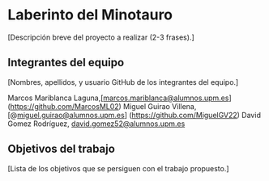 # Laberinto del Minotauro

[Descripción breve del proyecto a realizar (2-3 frases).]

## Integrantes del equipo

[Nombres, apellidos, y usuario GitHub de los integrantes del equipo.]

Marcos Mariblanca Laguna,[marcos.mariblanca@alumnos.upm.es] (https://github.com/MarcosML02)
Miguel Guirao Villena, [@miguel.guirao@alumnos.upm.es] (https://github.com/MiguelGV22)
David Gomez Rodríguez, david.gomez52@alumnos.upm.es


## Objetivos del trabajo

[Lista de los objetivos que se persiguen con el trabajo propuesto.]
